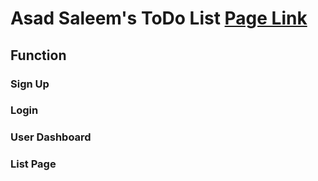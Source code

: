 # Asad Saleem's ToDo List <a href="https://usmanjavaidlhr.github.io/interns-asad_saleem-todo_list/index" target="_blank">Page Link</a>

## Function

### Sign Up


### Login


### User Dashboard


### List Page
